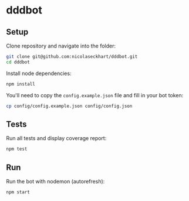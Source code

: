# dddbot

## Setup

Clone repository and navigate into the folder:
```bash
git clone git@github.com:nicolaseckhart/dddbot.git
cd dddbot
```
Install node dependencies:

```bash
npm install
```

You'll need to copy the `config.example.json` file and fill in your bot token:

```bash
cp config/config.example.json config/config.json
```



## Tests

Run all tests and display coverage report:

```bash
npm test
```

## Run

Run the bot with nodemon (autorefresh):

```bash
npm start
```

